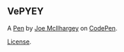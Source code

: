 VePYEY
------


A [Pen](http://codepen.io/jmcilhargey/pen/VePYEY) by [Joe McIlhargey](http://codepen.io/jmcilhargey) on [CodePen](http://codepen.io/).

[License](http://codepen.io/jmcilhargey/pen/VePYEY/license).